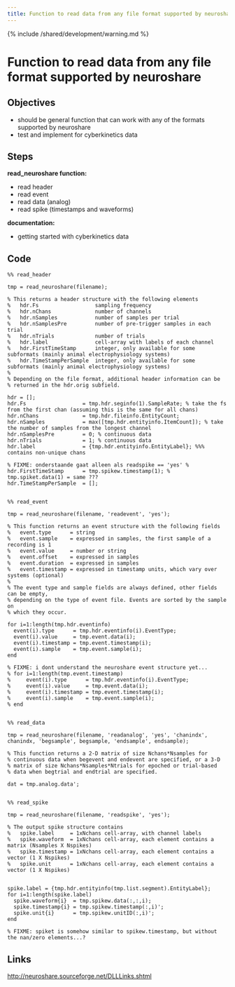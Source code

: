 ```yaml
---
title: Function to read data from any file format supported by neuroshare
---
```


{% include /shared/development/warning.md %}

# Function to read data from any file format supported by neuroshare

## Objectives

- should be general function that can work with any of the formats supported by neuroshare
- test and implement for cyberkinetics data

## Steps

**read_neuroshare function:**

- read header
- read event
- read data (analog)
- read spike (timestamps and waveforms)

**documentation:**

- getting started with cyberkinetics data

## Code

    %% read_header

    tmp = read_neuroshare(filename);

    % This returns a header structure with the following elements
    %   hdr.Fs                  sampling frequency
    %   hdr.nChans              number of channels
    %   hdr.nSamples            number of samples per trial
    %   hdr.nSamplesPre         number of pre-trigger samples in each trial
    %   hdr.nTrials             number of trials
    %   hdr.label               cell-array with labels of each channel
    %   hdr.FirstTimeStamp      integer, only available for some subformats (mainly animal electrophysiology systems)
    %   hdr.TimeStampPerSample  integer, only available for some subformats (mainly animal electrophysiology systems)
    %
    % Depending on the file format, additional header information can be
    % returned in the hdr.orig subfield.

    hdr = [];
    hdr.Fs                  = tmp.hdr.seginfo(1).SampleRate; % take the fs from the first chan (assuming this is the same for all chans)
    hdr.nChans              = tmp.hdr.fileinfo.EntityCount;
    hdr.nSamples            = max([tmp.hdr.entityinfo.ItemCount]); % take the number of samples from the longest channel
    hdr.nSamplesPre         = 0; % continuous data
    hdr.nTrials             = 1; % continuous data
    hdr.label               = {tmp.hdr.entityinfo.EntityLabel}; %%% contains non-unique chans

    % FIXME: onderstaande gaat alleen als readspike == 'yes' %
    hdr.FirstTimeStamp      = tmp.spikew.timestamp(1); % tmp.spiket.data(1) = same ???
    hdr.TimeStampPerSample  = [];


    %% read_event

    tmp = read_neuroshare(filename, 'readevent', 'yes');

    % This function returns an event structure with the following fields
    %   event.type      = string
    %   event.sample    = expressed in samples, the first sample of a recording is 1
    %   event.value     = number or string
    %   event.offset    = expressed in samples
    %   event.duration  = expressed in samples
    %   event.timestamp = expressed in timestamp units, which vary over systems (optional)
    %
    % The event type and sample fields are always defined, other fields can be empty,
    % depending on the type of event file. Events are sorted by the sample on
    % which they occur.

    for i=1:length(tmp.hdr.eventinfo)
      event(i).type      = tmp.hdr.eventinfo(i).EventType;
      event(i).value     = tmp.event.data(i);
      event(i).timestamp = tmp.event.timestamp(i);
      event(i).sample    = tmp.event.sample(i);
    end

    % FIXME: i dont understand the neuroshare event structure yet...
    % for i=1:length(tmp.event.timestamp)
    %     event(i).type      = tmp.hdr.eventinfo(i).EventType;
    %     event(i).value     = tmp.event.data(i);
    %     event(i).timestamp = tmp.event.timestamp(i);
    %     event(i).sample    = tmp.event.sample(i);
    % end


    %% read_data

    tmp = read_neuroshare(filename, 'readanalog', 'yes', 'chanindx', chanindx, 'begsample', begsample, 'endsample', endsample);

    % This function returns a 2-D matrix of size Nchans*Nsamples for
    % continuous data when begevent and endevent are specified, or a 3-D
    % matrix of size Nchans*Nsamples*Ntrials for epoched or trial-based
    % data when begtrial and endtrial are specified.

    dat = tmp.analog.data';


    %% read_spike

    tmp = read_neuroshare(filename, 'readspike', 'yes');

    % The output spike structure contains
    %   spike.label     = 1xNchans cell-array, with channel labels
    %   spike.waveform  = 1xNchans cell-array, each element contains a matrix (Nsamples X Nspikes)
    %   spike.timestamp = 1xNchans cell-array, each element contains a vector (1 X Nspikes)
    %   spike.unit      = 1xNchans cell-array, each element contains a vector (1 X Nspikes)


    spike.label = {tmp.hdr.entityinfo(tmp.list.segment).EntityLabel};
    for i=1:length(spike.label)
      spike.waveform{i}  = tmp.spikew.data(:,:,i);
      spike.timestamp{i} = tmp.spikew.timestamp(:,i)';
      spike.unit{i}      = tmp.spikew.unitID(:,i)';
    end

    % FIXME: spiket is somehow similar to spikew.timestamp, but without the nan/zero elements...?

## Links

http://neuroshare.sourceforge.net/DLLLinks.shtml
